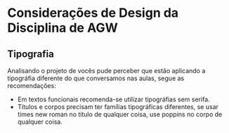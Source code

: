 # Considerações de Design da Disciplina de AGW
## Tipografia

Analisando o projeto de vocês pude perceber que estão aplicando a tipográfia diferente do que conversamos nas aulas, segue as recomendações:

* Em textos funcionais recomenda-se utilizar tipográfias sem serifa.
* Títulos e corpos precisam ter famílias tipográficas diferentes, se usar times new roman no titulo de qualquer coisa, use poppins no corpo de qualquer coisa.  

